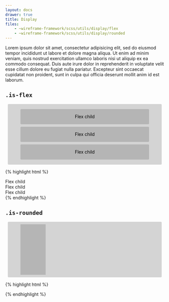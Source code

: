 ```yaml
---
layout: docs
drawer: true
title: Display
files:
    - ~wireframe-framework/scss/utils/display/flex
    - ~wireframe-framework/scss/utils/display/rounded
---
```


Lorem ipsum dolor sit amet, consectetur adipisicing elit, sed do eiusmod tempor incididunt ut labore et dolore magna aliqua. Ut enim ad minim veniam, quis nostrud exercitation ullamco laboris nisi ut aliquip ex ea commodo consequat. Duis aute irure dolor in reprehenderit in voluptate velit esse cillum dolore eu fugiat nulla pariatur. Excepteur sint occaecat cupidatat non proident, sunt in culpa qui officia deserunt mollit anim id est laborum.

<style>
.demo,
.demo-box {
    box-sizing: border-box;
    position: relative;

    margin: .5rem;
    padding: .5rem 2rem;

    background-color: rgba(90, 90, 90, .25);
    border-radius: 3px;

    text-align: center;
    color: #000000;

    overflow-x: hidden;
    overflow-y: hidden;
}

.demo-box {
    height: 3rem;

    display: flex;
    align-items: center;
    justify-content: center;
}

.demo-square {
    margin: 0 .5rem;

    width: 5rem;
    height: 5rem;

    background-color: rgba(90, 90, 90, .25);
}
</style>

## `.is-flex`

<div class="demo is-flex">
    <div class="demo-box">Flex child</div>
    <div class="demo-box">Flex child</div>
    <div class="demo-box">Flex child</div>
</div>

{% highlight html %}
<div class="is-flex">
    <div>Flex child</div>
    <div>Flex child</div>
    <div>Flex child</div>
</div>
{% endhighlight %}

## `.is-rounded`

<div class="demo is-flex align-center">
    <div class="demo-square"></div>
    <div class="demo-square is-rounded"></div>
</div>

{% highlight html %}
<div class="square"></div>
<div class="square is-rounded"></div>
{% endhighlight %}
